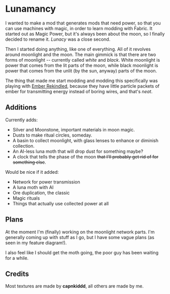 # Lunamancy
I wanted to make a mod that generates mods that need power, so that you can use machines with magic, in order to learn modding with Fabric. It started out as Magic Power, but it's always been about the moon, so I finally decided to rename it. _Lunacy_ was a close second.

Then I started doing anything, like one of everything. All of it revolves around moonlight and the moon. The main gimmick is that there are two forms of moonlight -- currently called _white_ and _black_. White moonlight is power that comes from the lit parts of the moon, while black moonlight is power that comes from the unlit (by the sun, anyway) parts of the moon.

The thing that made me start modding and modding this specifically was playing with [Ember Rekindled](https://github.com/DaedalusGame/EmbersRekindled), because they have little particle packets of ember for transmitting energy instead of boring wires, and that's _neat_.

## Additions

Currently adds:
- Silver and Moonstone, important materials in moon magic.
- Dusts to make ritual circles, someday.
- A basin to collect moonlight, with glass lenses to enhance or diminish collection. 
- An AI-less luna moth that will drop dust for something maybe?
- A clock that tells the phase of the moon ~~that I'll probably get rid of for something else~~.

Would be nice if it added:
- Network for power transmission
- A luna moth with AI
- Ore duplication, the classic
- Magic rituals
- Things that actually use collected power at all

## Plans

At the moment I'm (finally) working on the moonlight network parts. I'm generally coming up with stuff as I go, but I have some vague plans (as seen in my feature diagram!).

I also feel like I should get the moth going, the poor guy has been waiting for a while.

## Credits
Most textures are made by **capnkiddd**, all others are made by me.